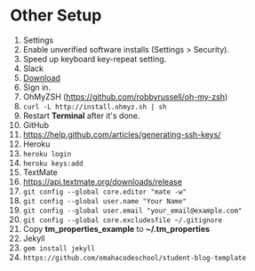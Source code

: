 # Other Setup

1. Settings
  1. Enable unverified software installs (Settings > Security).
  2. Speed up keyboard key-repeat setting.
2. Slack
  1. [Download](https://itunes.apple.com/us/app/slack/id803453959)
  2. Sign in.
3. OhMyZSH (https://github.com/robbyrussell/oh-my-zsh)
  1. `curl -L http://install.ohmyz.sh | sh`
  2. Restart **Terminal** after it's done.
4. GitHub
  1. https://help.github.com/articles/generating-ssh-keys/
5. Heroku
  1. `heroku login`
  2. `heroku keys:add`
6. TextMate
  1. https://api.textmate.org/downloads/release
  2. `git config --global core.editor "mate -w"`
  3. `git config --global user.name "Your Name"`
  4. `git config --global user.email "your_email@example.com"`
  5. `git config --global core.excludesfile ~/.gitignore`
  6. Copy **tm_properties_example** to **~/.tm_properties**
7. Jekyll
  1. `gem install jekyll`
  2. `https://github.com/omahacodeschool/student-blog-template`